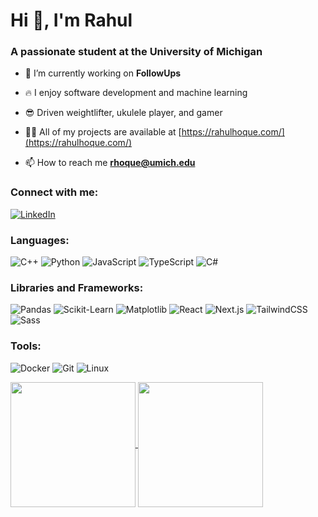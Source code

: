# Hi 👋, I'm Rahul
### A passionate student at the University of Michigan

- 🔭 I’m currently working on **FollowUps**

- :fire: I enjoy software development and machine learning

- :sunglasses: Driven weightlifter, ukulele player, and gamer

- 👨‍💻 All of my projects are available at [https://rahulhoque.com/](https://rahulhoque.com/)

- 📫 How to reach me **rhoque@umich.edu**

### Connect with me:

[![LinkedIn](https://img.shields.io/badge/LinkedIn-0A66C2?style=for-the-badge&logo=linkedin&logoColor=white)](https://www.linkedin.com/in/rahul-hoque-6a9a6b282/)

### Languages:

![C++](https://img.shields.io/badge/c%2B%2B-00599C?style=for-the-badge&logo=c%2B%2B&logoColor=white)
![Python](https://img.shields.io/badge/python-3670A0?style=for-the-badge&logo=python&logoColor=ffdd54)
![JavaScript](https://img.shields.io/badge/javascript-F7DF1E?style=for-the-badge&logo=javascript&logoColor=black)
![TypeScript](https://img.shields.io/badge/typescript-007ACC?style=for-the-badge&logo=typescript&logoColor=white)
![C#](https://img.shields.io/badge/c%23-239120?style=for-the-badge&logo=c-sharp&logoColor=white)

### Libraries and Frameworks:

![Pandas](https://img.shields.io/badge/pandas-150458?style=for-the-badge&logo=pandas&logoColor=white)
![Scikit-Learn](https://img.shields.io/badge/scikit--learn-F7931E?style=for-the-badge&logo=scikit-learn&logoColor=white)
![Matplotlib](https://img.shields.io/badge/matplotlib-3776AB?style=for-the-badge&logo=matplotlib&logoColor=white)
![React](https://img.shields.io/badge/react-61DAFB?style=for-the-badge&logo=react&logoColor=black)
![Next.js](https://img.shields.io/badge/next.js-000000?style=for-the-badge&logo=nextdotjs&logoColor=white)
![TailwindCSS](https://img.shields.io/badge/tailwindcss-06B6D4?style=for-the-badge&logo=tailwindcss&logoColor=white)
![Sass](https://img.shields.io/badge/sass-CC6699?style=for-the-badge&logo=sass&logoColor=white)

### Tools:

![Docker](https://img.shields.io/badge/docker-2496ED?style=for-the-badge&logo=docker&logoColor=white)
![Git](https://img.shields.io/badge/git-F05033?style=for-the-badge&logo=git&logoColor=white)
![Linux](https://img.shields.io/badge/linux-FCC624?style=for-the-badge&logo=linux&logoColor=black)

<a href="https://github.com/anuraghazra/github-readme-stats">
  <img height=200 align="center" src="https://github-readme-stats.vercel.app/api/?username=HoqueUM&count_private=true&theme=github_dark&rank_icon=github" />
</a>
<a href="https://github.com/anuraghazra/github-readme-stats">
  <img height=200 align="center" src="https://github-readme-stats.vercel.app/api/top-langs/?username=HoqueUM&size_weight=0.4&count_weight=0.6&hide=Makefile,Tex&layout=compact&theme=github_dark" />
</a>

